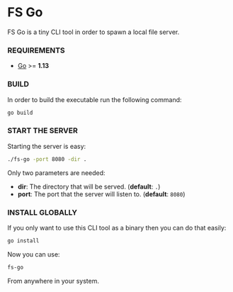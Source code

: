 # FS Go

FS Go is a tiny CLI tool in order to spawn a local file server.

### REQUIREMENTS

- [Go](https://golang.org) >= **1.13**

### BUILD

In order to build the executable run the following command:

```bash
go build
```

### START THE SERVER

Starting the server is easy:

```bash
./fs-go -port 8080 -dir .
```

Only two parameters are needed:

- **dir**: The directory that will be served. (**default**: `.`)
- **port**: The port that the server will listen to. (**default**: `8080`)

### INSTALL GLOBALLY

If you only want to use this CLI tool as a binary then you can do that
easily:

```bash
go install
```

Now you can use:

```bash
fs-go
```

From anywhere in your system.